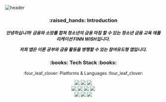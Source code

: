 ![header](https://capsule-render.vercel.app/api?type=waving&color=28794D&height=300&section=header&text=FINNWISH&fontColor=ffffff&fontSize=90&animation=fadeIn&fontAlignY=38&desc=%eb%a8%b8%ec%8b%a0%eb%9f%ac%eb%8b%9d%ec%9d%84+%ed%99%9c%ec%9a%a9%ed%95%9c+%ea%b8%88%ec%9c%b5+%ec%b1%8c%eb%a6%b0%ec%a7%80+%ec%b6%94%ec%b2%9c+%eb%b0%8f+%ec%b2%ad%ec%86%8c%eb%85%84+%ea%b8%88%ec%9c%b5+%ea%b5%90%ec%9c%a1+%ec%95%b1&descAlignY=60&descAlign=52)

<div align=center>
	<h3>:raised_hands: Introduction</h3>
	<h5>안녕하십니까! 금융와 소망를 합쳐 청소년의 금융 마침 할 수 있는 청소년 금융 교육 애플리케이션 FINN WISH입니다.
		<p></p>
	저희 앱은 이론 공부와 금융 활동을 병행할 수 있는 참여유도형 앱입니다.
		<p></p>
	</h5>
	
	
</div>

<div align=center>
	<h3>:books: Tech Stack :books:</h3>
	<p>:four_leaf_clover: Platforms & Languages :four_leaf_clover:</p>
</div>
<div align="center">  
	<img src="https://img.shields.io/badge/React-61DAFB?style=flat&logo=React&logoColor=white" />
	<img src="https://img.shields.io/badge/React Native-61DAFB?style=flat&logo=React&logoColor=white" />
	
  <img src="https://img.shields.io/badge/JavaScript-F7DF1E?style=flat&logo=JavaScript&logoColor=white" />
  <br>
  <img src="https://img.shields.io/badge/MySQL-4479A1?style=flat&logo=MySQL&logoColor=white" />
  <img src="https://img.shields.io/badge/Flask-FFFFFF?style=flat&logo=Flask&logoColor=black" />
  <img src="https://img.shields.io/badge/CSS-1572B6?style=flat&logo=CSS3&logoColor=white" />
	<img src="https://img.shields.io/badge/Python-3776AB?style=flat&logo=Python&logoColor=white" />
	<br>
	<img src="https://img.shields.io/badge/jupyter-F37626?style=flat&logo=jupyter&logoColor=white" />
	<img src="https://img.shields.io/badge/Scikitlearn-F7931E?style=flat&logo=scikitlearn&logoColor=white" />
	<img src="https://img.shields.io/badge/Postman-FF6C37?style=flat&logo=postman&logoColor=white" />
</div>
